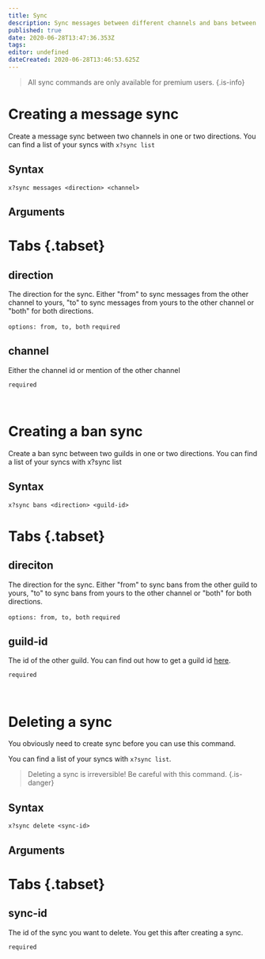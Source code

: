 ```yaml
---
title: Sync
description: Sync messages between different channels and bans between different servers. It's possible to sync in one direction or in both.
published: true
date: 2020-06-28T13:47:36.353Z
tags: 
editor: undefined
dateCreated: 2020-06-28T13:46:53.625Z
---
```


> All sync commands are only available for premium users.
{.is-info}

# Creating a message sync
Create a message sync between two channels in one or two directions. You can find a list of your syncs with `x?sync list`

## Syntax

`x?sync messages <direction> <channel>`

## Arguments

# Tabs {.tabset}
## direction

The direction for the sync. Either "from" to sync messages from the other channel to yours, "to" to sync messages from yours to the other channel or "both" for both directions.

`options: from, to, both` `required`

## channel

Either the channel id or mention of the other channel

`required`

<br />

# Creating a ban sync

Create a ban sync between two guilds in one or two directions. You can find a list of your syncs with x?sync list

## Syntax

`x?sync bans <direction> <guild-id>`

# Tabs {.tabset}
## direciton

The direction for the sync. Either "from" to sync bans from the other guild to yours, "to" to sync bans from yours to the other channel or "both" for both directions.

`options: from, to, both` `required`

## guild-id

The id of the other guild. You can find out how to get a guild id [here](https://support.discord.com/hc/en-us/articles/206346498-Where-can-I-find-my-User-Server-Message-ID-).

`required`

<br />

# Deleting a sync

You obviously need to create sync before you can use this command.

You can find a list of your syncs with `x?sync list`.

> Deleting a sync is irreversible! Be careful with this command.
{.is-danger}

## Syntax

`x?sync delete <sync-id>`

## Arguments

# Tabs {.tabset}
## sync-id

The id of the sync you want to delete. You get this after creating a sync.

`required`
